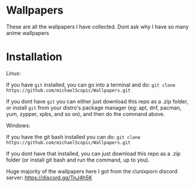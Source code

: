 # Wallpapers
These are all the wallpapers I have collected. Dont ask why I have so many anime wallpapers 

# Installation

Linux:

If you have `git` installed, you can go into a terminal and do: `git clone https://github.com/michaelScopic/Wallpapers.git`

If you dont have `git` you can either just download this repo as a .zip folder, or install `git` from your distro's package manager (eg: apt, dnf, pacman, yum, zypper, xpbs, and so on), and then do the command above.

Windows:

If you have the git bash installed you can do: `git clone https://github.com/michaelScopic/Wallpapers.git` 

If you dont have that installed, you can just download this repo as a .zip folder (or install git bash and run the command, up to you).


Huge majority of the wallpapers here I got from the r/unixporn discord server: https://discord.gg/TnJ4h5K
